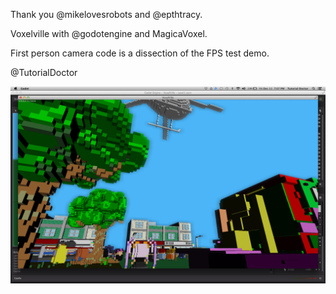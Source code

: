 Thank you @mikelovesrobots and @epthtracy.

Voxelville with @godotengine and MagicaVoxel. 

First person camera code is a dissection of the FPS test demo. 

@TutorialDoctor

![](screenshot.png)
